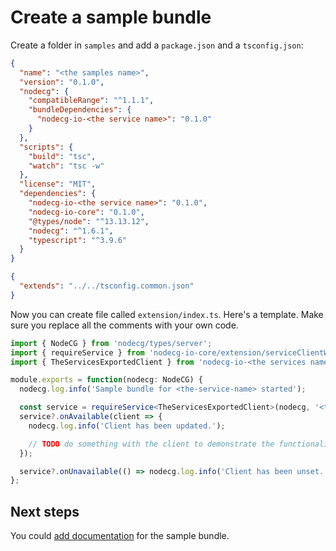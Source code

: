 # Create a sample bundle

Create a folder in `samples` and add a `package.json` and a `tsconfig.json`:

```json
{
  "name": "<the samples name>",
  "version": "0.1.0",
  "nodecg": {
    "compatibleRange": "^1.1.1",
    "bundleDependencies": {
      "nodecg-io-<the service name>": "0.1.0"
    }
  },
  "scripts": {
    "build": "tsc",
    "watch": "tsc -w"
  },
  "license": "MIT",
  "dependencies": {
    "nodecg-io-<the service name>": "0.1.0",
    "nodecg-io-core": "0.1.0",
    "@types/node": "^13.13.12",
    "nodecg": "^1.6.1",
    "typescript": "^3.9.6"
  }
}
```

```json
{
  "extends": "../../tsconfig.common.json"
}
```

Now you can create file called `extension/index.ts`. Here's a template. Make sure you replace all the comments with your own code.

```typescript
import { NodeCG } from 'nodecg/types/server';
import { requireService } from 'nodecg-io-core/extension/serviceClientWrapper';
import { TheServicesExportedClient } from 'nodecg-io-<the services name>/extension';

module.exports = function(nodecg: NodeCG) {
  nodecg.log.info('Sample bundle for <the-service-name> started');

  const service = requireService<TheServicesExportedClient>(nodecg, '<the-service-name>');
  service?.onAvailable(client => {
    nodecg.log.info('Client has been updated.');

    // TODO do something with the client to demonstrate the functionality.
  });

  service?.onUnavailable(() => nodecg.log.info('Client has been unset.'));
};
```

## Next steps

You could [add documentation](create_sample.md) for the sample bundle.
